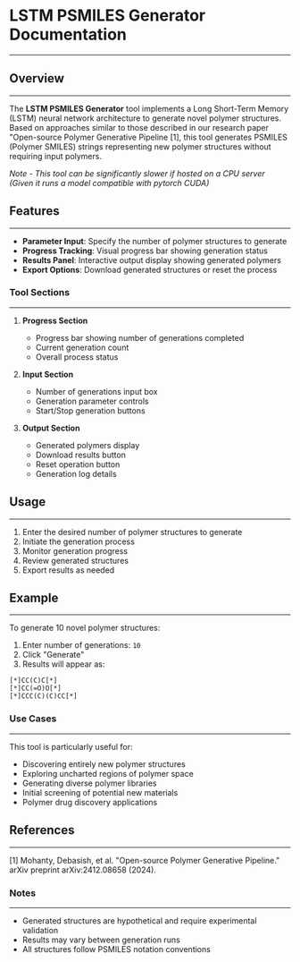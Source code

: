 # LSTM PSMILES Generator Documentation
---

## Overview
---

The **LSTM PSMILES Generator** tool implements a Long Short-Term Memory (LSTM) neural network architecture to generate novel polymer structures. Based on approaches similar to those described in our research paper "Open-source Polymer Generative Pipeline [1], this tool generates PSMILES (Polymer SMILES) strings representing new polymer structures without requiring input polymers.

*Note - This tool can be significantly slower if hosted on a CPU server (Given it runs a model compatible with pytorch CUDA)*

## Features
---
- **Parameter Input**: Specify the number of polymer structures to generate
- **Progress Tracking**: Visual progress bar showing generation status
- **Results Panel**: Interactive output display showing generated polymers
- **Export Options**: Download generated structures or reset the process

### Tool Sections
---
1. **Progress Section**
   - Progress bar showing number of generations completed
   - Current generation count
   - Overall process status

2. **Input Section**
   - Number of generations input box
   - Generation parameter controls
   - Start/Stop generation buttons

3. **Output Section**
   - Generated polymers display
   - Download results button
   - Reset operation button
   - Generation log details

## Usage
---
1. Enter the desired number of polymer structures to generate
2. Initiate the generation process
3. Monitor generation progress
4. Review generated structures
5. Export results as needed

## Example
---
To generate 10 novel polymer structures:

1. Enter number of generations: `10`
2. Click "Generate"
3. Results will appear as:
```
[*]CC(C)C[*]
[*]CC(=O)O[*]
[*]CCC(C)(C)CC[*]
```

### Use Cases
---
This tool is particularly useful for:
- Discovering entirely new polymer structures
- Exploring uncharted regions of polymer space
- Generating diverse polymer libraries
- Initial screening of potential new materials
- Polymer drug discovery applications

## References
---
[1] Mohanty, Debasish, et al. "Open-source Polymer Generative Pipeline." arXiv preprint arXiv:2412.08658 (2024). 

### Notes
---
- Generated structures are hypothetical and require experimental validation
- Results may vary between generation runs
- All structures follow PSMILES notation conventions